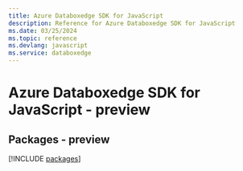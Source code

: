 ```yaml
---
title: Azure Databoxedge SDK for JavaScript
description: Reference for Azure Databoxedge SDK for JavaScript
ms.date: 03/25/2024
ms.topic: reference
ms.devlang: javascript
ms.service: databoxedge
---
```

# Azure Databoxedge SDK for JavaScript - preview
## Packages - preview
[!INCLUDE [packages](databoxedge-index.md)]
